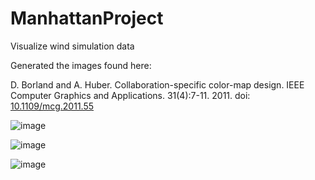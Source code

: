# ManhattanProject
Visualize wind simulation data

Generated the images found here:

D. Borland and A. Huber. Collaboration-specific color-map design. IEEE Computer Graphics and Applications. 31(4):7-11. 2011. doi: [10.1109/mcg.2011.55](https://doi.org/10.1109/mcg.2011.55)

![image](https://user-images.githubusercontent.com/289957/222230034-22d34f7b-2a76-4a07-8711-f6f638b859da.png)

![image](https://user-images.githubusercontent.com/289957/222229525-8060b7d4-e59e-41cf-b051-f727c601aadd.png)

![image](https://user-images.githubusercontent.com/289957/222229677-02c2c2cb-b71d-4a15-81ca-e0caa321b37e.png)
